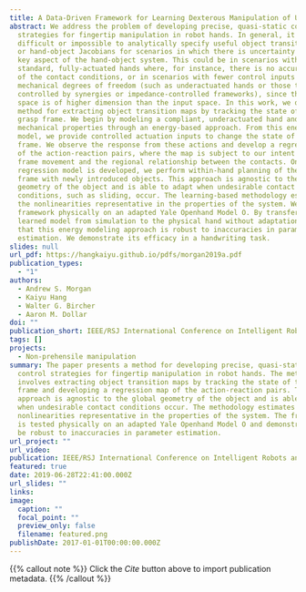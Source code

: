 ```yaml
---
title: A Data-Driven Framework for Learning Dexterous Manipulation of Unknown Objects
abstract: We address the problem of developing precise, quasi-static control
  strategies for fingertip manipulation in robot hands. In general, it is
  difficult or impossible to analytically specify useful object transition maps
  or hand-object Jacobians for scenarios in which there is uncertainty in some
  key aspect of the hand-object system. This could be in scenarios with
  standard, fully-actuated hands where, for instance, there is no accurate model
  of the contact conditions, or in scenarios with fewer control inputs than
  mechanical degrees of freedom (such as underactuated hands or those that are
  controlled by synergies or impedance-controlled frameworks), since the output
  space is of higher dimension than the input space. In this work, we develop a
  method for extracting object transition maps by tracking the state of the
  grasp frame. We begin by modeling a compliant, underactuated hand and its
  mechanical properties through an energy-based approach. From this energy
  model, we provide controlled actuation inputs to change the state of the grasp
  frame. We observe the response from these actions and develop a regression map
  of the action-reaction pairs, where the map is subject to our intent for grasp
  frame movement and the regional relationship between the contacts. Once the
  regression model is developed, we perform within-hand planning of the grasp
  frame with newly introduced objects. This approach is agnostic to the global
  geometry of the object and is able to adapt when undesirable contact
  conditions, such as sliding, occur. The learning-based methodology estimates
  the nonlinearities representative in the properties of the system. We test our
  framework physically on an adapted Yale Openhand Model O. By transferring the
  learned model from simulation to the physical hand without adaptation, we show
  that this energy modeling approach is robust to inaccuracies in parameter
  estimation. We demonstrate its efficacy in a handwriting task.
slides: null
url_pdf: https://hangkaiyu.github.io/pdfs/morgan2019a.pdf
publication_types:
  - "1"
authors:
  - Andrew S. Morgan
  - Kaiyu Hang
  - Walter G. Bircher
  - Aaron M. Dollar
doi: ""
publication_short: IEEE/RSJ International Conference on Intelligent Robots and Systems (IROS)
tags: []
projects:
  - Non-prehensile manipulation
summary: The paper presents a method for developing precise, quasi-static
  control strategies for fingertip manipulation in robot hands. The method
  involves extracting object transition maps by tracking the state of the grasp
  frame and developing a regression map of the action-reaction pairs. The
  approach is agnostic to the global geometry of the object and is able to adapt
  when undesirable contact conditions occur. The methodology estimates the
  nonlinearities representative in the properties of the system. The framework
  is tested physically on an adapted Yale Openhand Model O and demonstrated to
  be robust to inaccuracies in parameter estimation.
url_project: ""
url_video: 
publication: IEEE/RSJ International Conference on Intelligent Robots and Systems (IROS)
featured: true
date: 2019-06-28T22:41:00.000Z
url_slides: ""
links:
image:
  caption: ""
  focal_point: ""
  preview_only: false
  filename: featured.png
publishDate: 2017-01-01T00:00:00.000Z
---
```


{{% callout note %}}
Click the _Cite_ button above to import publication metadata.
{{% /callout %}}


